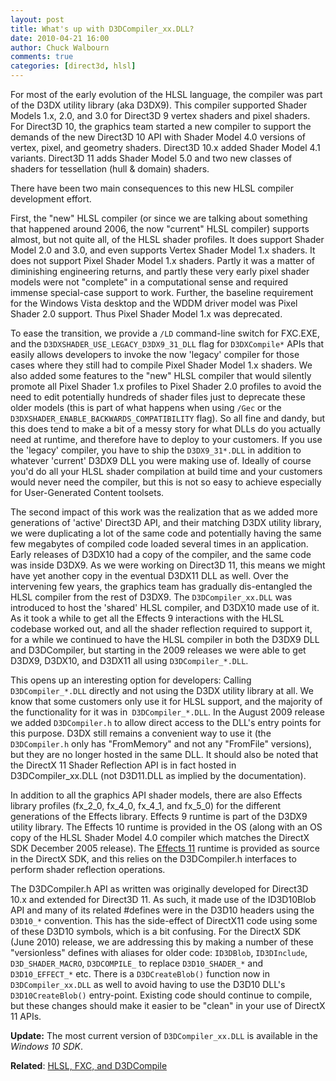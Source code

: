 ```yaml
---
layout: post
title: What's up with D3DCompiler_xx.DLL?
date: 2010-04-21 16:00
author: Chuck Walbourn
comments: true
categories: [direct3d, hlsl]
---
```

For most of the early evolution of the HLSL language, the compiler was part of the D3DX utility library (aka D3DX9). This compiler supported Shader Models 1.x, 2.0, and 3.0 for Direct3D 9 vertex shaders and pixel shaders. For Direct3D 10, the graphics team started a new compiler to support the demands of the new Direct3D 10 API with Shader Model 4.0 versions of vertex, pixel, and geometry shaders. Direct3D 10.x added Shader Model 4.1 variants. Direct3D 11 adds Shader Model 5.0 and two new classes of shaders for tessellation (hull & domain) shaders.

There have been two main consequences to this new HLSL compiler development effort.
<!--more-->

First, the "new" HLSL compiler (or since we are talking about something that happened around 2006, the now "current" HLSL compiler) supports almost, but not quite all, of the HLSL shader profiles. It does support Shader Model 2.0 and 3.0, and even supports Vertex Shader Model 1.x shaders. It does not support Pixel Shader Model 1.x shaders. Partly it was a matter of diminishing engineering returns, and partly these very early pixel shader models were not "complete" in a computational sense and required immense special-case support to work. Further, the baseline requirement for the Windows Vista desktop and the WDDM driver model was Pixel Shader 2.0 support. Thus Pixel Shader Model 1.x was deprecated.

To ease the transition, we provide a ``/LD`` command-line switch for FXC.EXE, and the ``D3DXSHADER_USE_LEGACY_D3DX9_31_DLL`` flag for ``D3DXCompile*`` APIs that easily allows developers to invoke the now 'legacy' compiler for those cases where they still had to compile Pixel Shader Model 1.x shaders. We also added some features to the "new" HLSL compiler that would silently promote all Pixel Shader 1.x profiles to Pixel Shader 2.0 profiles  to avoid the need to edit potentially hundreds of shader files just to deprecate these older models (this is part of what happens when using ``/Gec`` or the ``D3DXSHADER_ENABLE_BACKWARDS_COMPATIBILITY`` flag). So all fine and dandy, but this does tend to make a bit of a messy story for what DLLs do you actually need at runtime, and therefore have to deploy to your customers. If you use the 'legacy' compiler, you have to ship the ``D3DX9_31*.DLL`` in addition to whatever 'current' D3DX9 DLL you were making use of. Ideally of course you'd do all your HLSL shader compilation at build time and your customers would never need the compiler, but this is not so easy to achieve especially for User-Generated Content toolsets.

The second impact of this work was the realization that as we added more generations of 'active' Direct3D API, and their matching D3DX utility library, we were duplicating a lot of the same code and potentially having the same few megabytes of compiled code loaded several times in an application. Early releases of D3DX10 had a copy of the compiler, and the same code was inside D3DX9. As we were working on Direct3D 11, this means we might have yet another copy in the eventual D3DX11 DLL as well. Over the intervening few years, the graphics team has gradually dis-entangled the HLSL compiler from the rest of D3DX9. The ``D3DCompiler_xx.DLL`` was introduced to host the 'shared' HLSL compiler, and D3DX10 made use of it. As it took a while to get all the Effects 9 interactions with the HLSL codebase worked out, and all the shader reflection required to support it, for a while we continued to have the HLSL compiler in both the D3DX9 DLL and D3DCompiler, but starting in the 2009 releases we were able to get D3DX9, D3DX10, and D3DX11 all using ``D3DCompiler_*.DLL``.

This opens up an interesting option for developers: Calling ``D3DCompiler_*.DLL`` directly and not using the D3DX utility library at all. We know that some customers only use it for HLSL support, and the majority of the functionality for it was in`` D3DCompiler_*.DLL``. In the August 2009 release we added ``D3DCompiler.h`` to allow direct access to the DLL's entry points for this purpose. D3DX still remains a convenient way to use it (the ``D3DCompiler.h`` only has "FromMemory" and not any "FromFile" versions), but they are no longer hosted in the same DLL. It should also be noted that the DirectX 11 Shader Reflection API is in fact hosted in D3DCompiler_xx.DLL (not D3D11.DLL as implied by the documentation).

In addition to all the graphics API shader models, there are also Effects library profiles (fx_2_0, fx_4_0, fx_4_1, and fx_5_0) for the different generations of the Effects library. Effects 9 runtime is part of the D3DX9 utility library. The Effects 10 runtime is provided in the OS (along with an OS copy of the HLSL Shader Model 4.0 compiler which matches the DirectX SDK December 2005 release). The [Effects 11](http://go.microsoft.com/fwlink/p/?LinkId=271568) runtime is provided as source in the DirectX SDK, and this relies on the D3DCompiler.h interfaces to perform shader reflection operations.

The D3DCompiler.h API as written was originally developed for Direct3D 10.x and extended for Direct3D 11. As such, it made use of the ID3D10Blob API and many of its related #defines were in the D3D10 headers using the ``D3D10_*`` convention. This has the side-effect of DirectX11 code using some of these D3D10 symbols, which is a bit confusing. For the DirectX SDK (June 2010) release, we are addressing this by making a number of these "versionless" defines with aliases for older code: ``ID3DBlob``, ``ID3DInclude``, ``D3D_SHADER_MACRO``, ``D3DCOMPILE_`` to replace ``D3D10_SHADER_*`` and ``D3D10_EFFECT_*`` etc. There is a ``D3DCreateBlob()`` function now in ``D3DCompiler_xx.DLL`` as well to avoid having to use the D3D10 DLL's ``D3D10CreateBlob()`` entry-point. Existing code should continue to compile, but these changes should make it easier to be "clean" in your use of DirectX 11 APIs.

<strong>Update:</strong> The most current version of ``D3DCompiler_xx.DLL`` is available in the *Windows 10 SDK*.

<strong>Related</strong>: [HLSL, FXC, and D3DCompile](https://walbourn.github.io/hlsl-fxc-and-d3dcompile/)
